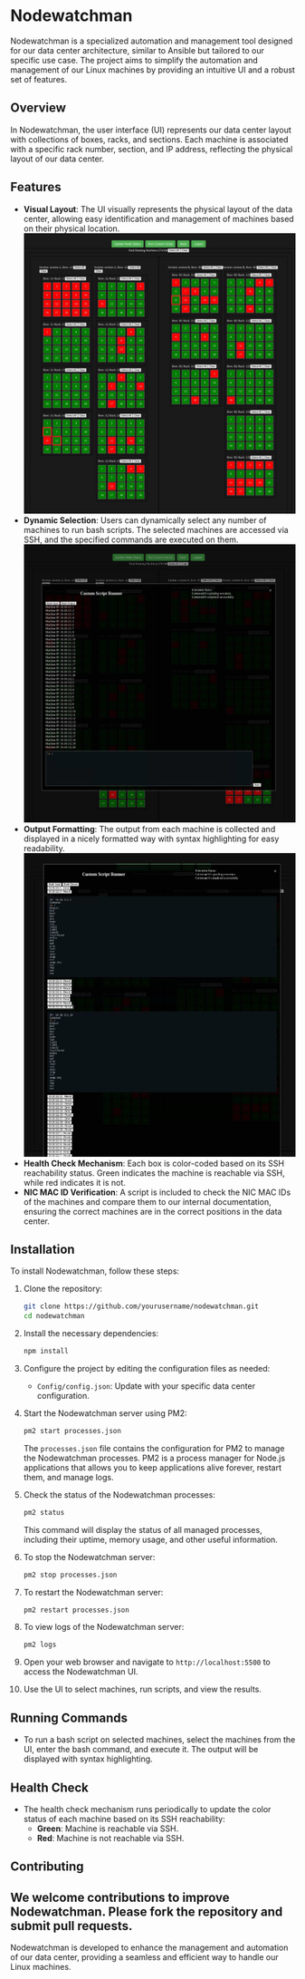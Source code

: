# Nodewatchman

Nodewatchman is a specialized automation and management tool designed for our data center architecture, similar to Ansible but tailored to our specific use case. The project aims to simplify the automation and management of our Linux machines by providing an intuitive UI and a robust set of features.

## Overview

In Nodewatchman, the user interface (UI) represents our data center layout with collections of boxes, racks, and sections. Each machine is associated with a specific rack number, section, and IP address, reflecting the physical layout of our data center.

## Features

- **Visual Layout**: The UI visually represents the physical layout of the data center, allowing easy identification and management of machines based on their physical location.
  ![Main Display](images/main-display.png)
- **Dynamic Selection**: Users can dynamically select any number of machines to run bash scripts. The selected machines are accessed via SSH, and the specified commands are executed on them.
  ![Machine Selection](images/machine-selection.png)
- **Output Formatting**: The output from each machine is collected and displayed in a nicely formatted way with syntax highlighting for easy readability.
   ![Command Output](images/command-output.png)
- **Health Check Mechanism**: Each box is color-coded based on its SSH reachability status. Green indicates the machine is reachable via SSH, while red indicates it is not.
- **NIC MAC ID Verification**: A script is included to check the NIC MAC IDs of the machines and compare them to our internal documentation, ensuring the correct machines are in the correct positions in the data center.

## Installation

To install Nodewatchman, follow these steps:

1. Clone the repository:
    ```bash
    git clone https://github.com/yourusername/nodewatchman.git
    cd nodewatchman
    ```

2. Install the necessary dependencies:
    ```bash
    npm install
    ```

3. Configure the project by editing the configuration files as needed:
    - `Config/config.json`: Update with your specific data center configuration.

1. Start the Nodewatchman server using PM2:
    ```bash
    pm2 start processes.json
    ```

    The `processes.json` file contains the configuration for PM2 to manage the Nodewatchman processes. PM2 is a process manager for Node.js applications that allows you to keep applications alive forever, restart them, and manage logs.

2. Check the status of the Nodewatchman processes:
    ```bash
    pm2 status
    ```

    This command will display the status of all managed processes, including their uptime, memory usage, and other useful information.

3. To stop the Nodewatchman server:
    ```bash
    pm2 stop processes.json
    ```

4. To restart the Nodewatchman server:
    ```bash
    pm2 restart processes.json
    ```

5. To view logs of the Nodewatchman server:
    ```bash
    pm2 logs
    ```

6. Open your web browser and navigate to `http://localhost:5500` to access the Nodewatchman UI.

7. Use the UI to select machines, run scripts, and view the results.

## Running Commands

- To run a bash script on selected machines, select the machines from the UI, enter the bash command, and execute it. The output will be displayed with syntax highlighting.

## Health Check

- The health check mechanism runs periodically to update the color status of each machine based on its SSH reachability:
  - **Green**: Machine is reachable via SSH.
  - **Red**: Machine is not reachable via SSH.

## Contributing

We welcome contributions to improve Nodewatchman. Please fork the repository and submit pull requests.
---

Nodewatchman is developed to enhance the management and automation of our data center, providing a seamless and efficient way to handle our Linux machines.

